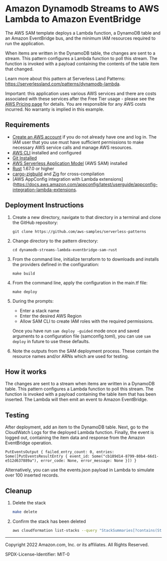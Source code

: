 # Amazon Dynamodb Streams to AWS Lambda to Amazon EventBridge

The AWS SAM template deploys a Lambda function, a DynamoDB table and an Amazon EventBridge bus, and the minimum IAM resources required to run the application.

When items are written in the DynamoDB table, the changes are sent to a stream. This pattern configures a Lambda function to poll this stream. The function is invoked with a payload containing the contents of the table item that changed.

Learn more about this pattern at Serverless Land Patterns: https://serverlessland.com/patterns/dynamodb-lambda.

Important: this application uses various AWS services and there are costs associated with these services after the Free Tier usage - please see the [AWS Pricing page](https://aws.amazon.com/pricing/) for details. You are responsible for any AWS costs incurred. No warranty is implied in this example.

## Requirements

* [Create an AWS account](https://portal.aws.amazon.com/gp/aws/developer/registration/index.html) if you do not already have one and log in. The IAM user that you use must have sufficient permissions to make necessary AWS service calls and manage AWS resources.
* [AWS CLI](https://docs.aws.amazon.com/cli/latest/userguide/install-cliv2.html) installed and configured
* [Git Installed](https://git-scm.com/book/en/v2/Getting-Started-Installing-Git)
* [AWS Serverless Application Model](https://docs.aws.amazon.com/serverless-application-model/latest/developerguide/serverless-sam-cli-install.html) (AWS SAM) installed
* [Rust](https://www.rust-lang.org/) 1.67.0 or higher
* [cargo-zigbuild](https://github.com/messense/cargo-zigbuild) and [Zig](https://ziglang.org/) for cross-compilation
* [AWS AppConfig integration with Lambda extensions](https://docs.aws.amazon.com/appconfig/latest/userguide/appconfig-integration-lambda-extensions.

## Deployment Instructions

1. Create a new directory, navigate to that directory in a terminal and clone the GitHub repository:
    ``` 
    git clone https://github.com/aws-samples/serverless-patterns
    ```
2. Change directory to the pattern directory:
    ```
    cd dynamodb-streams-lambda-eventbridge-sam-rust
    ```
3. From the command line, initialize terraform to  to downloads and installs the providers defined in the configuration:
    ```
    make build
    ```
4. From the command line, apply the configuration in the main.tf file:
    ```
    make deploy
    ```
5. During the prompts:
    * Enter a stack name
    * Enter the desired AWS Region
    * Allow SAM CLI to create IAM roles with the required permissions.

    Once you have run `sam deploy -guided` mode once and saved arguments to a configuration file (samconfig.toml), you can use `sam deploy` in future to use these defaults.

6. Note the outputs from the SAM deployment process. These contain the resource names and/or ARNs which are used for testing.

## How it works

The changes are sent to a stream when items are written in a DynamoDB table. This pattern configures a Lambda function to poll this stream. The function is invoked with a payload containing the table item that has been inserted. The Lambda will then emit an event to Amazon EventBridge.

## Testing

After deployment, add an item to the DynamoDB table. Next, go to the CloudWatch Logs for the deployed Lambda function. Finally, the event is logged out, containing the item data and response from the Amazon EventBridge operation.

```
PutEventsOutput { failed_entry_count: 0, entries: Some([PutEventsResultEntry { event_id: Some("cb189d14-8799-80b4-66d1-e512d637889a"), error_code: None, error_message: None }]) }
```

Alternatively, you can use the events.json payload in Lambda to simulate over 100 inserted records.

## Cleanup
 
1. Delete the stack
    ```bash
    make delete
    ```
2. Confirm the stack has been deleted
    ```bash
    aws cloudformation list-stacks --query "StackSummaries[?contains(StackName,'STACK_NAME')].StackStatus"
    ```
----
Copyright 2022 Amazon.com, Inc. or its affiliates. All Rights Reserved.

SPDX-License-Identifier: MIT-0
